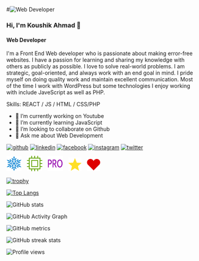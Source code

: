 #![Web Developer]()

### Hi, I'm Koushik Ahmad 👋 
#### Web Developer

I'm a Front End Web developer who is passionate about making error-free websites. I have a passion for learning and sharing my knowledge with others as publicly as possible. I love to solve real-world problems. I am strategic, goal-oriented, and always work with an end goal in mind. I pride myself on doing quality work and maintain excellent communication. Most of the time I work with WordPress but some technologies I enjoy working with include JaveScript as well as PHP.



Skills: REACT / JS / HTML / CSS/PHP

- 🔭 I’m currently working on Youtube 
- 🌱 I’m currently learning JavaScript 
- 👯 I’m looking to collaborate on Github 
- 💬 Ask me about Web Development 


[<img src='https://cdn.jsdelivr.net/npm/simple-icons@3.0.1/icons/github.svg' alt='github' height='40'>](https://github.com/koushikahmad)  [<img src='https://cdn.jsdelivr.net/npm/simple-icons@3.0.1/icons/linkedin.svg' alt='linkedin' height='40'>](https://www.linkedin.com/in/koushikalways/)  [<img src='https://cdn.jsdelivr.net/npm/simple-icons@3.0.1/icons/facebook.svg' alt='facebook' height='40'>](https://www.facebook.com/kaushikalways)  [<img src='https://cdn.jsdelivr.net/npm/simple-icons@3.0.1/icons/instagram.svg' alt='instagram' height='40'>](https://www.instagram.com/koushik_always/)  [<img src='https://cdn.jsdelivr.net/npm/simple-icons@3.0.1/icons/twitter.svg' alt='twitter' height='40'>](https://twitter.com/koushikalways)  

<a href='https://archiveprogram.github.com/'><img src='https://raw.githubusercontent.com/acervenky/animated-github-badges/master/assets/acbadge.gif' width='40' height='40'></a> <a href='https://docs.github.com/en/developers'><img src='https://raw.githubusercontent.com/acervenky/animated-github-badges/master/assets/devbadge.gif' width='40' height='40'></a> <a href='https://github.com/pricing'><img src='https://raw.githubusercontent.com/acervenky/animated-github-badges/master/assets/pro.gif' width='40' height='40'></a> <a href='https://stars.github.com/'><img src='https://raw.githubusercontent.com/acervenky/animated-github-badges/master/assets/starbadge.gif' width='35' height='35'></a> <a href='https://docs.github.com/en/github/supporting-the-open-source-community-with-github-sponsors'><img src='https://raw.githubusercontent.com/acervenky/animated-github-badges/master/assets/sponsorbadge.gif' width='35' height='35'></a> 

[![trophy](https://github-profile-trophy.vercel.app/?username=koushikahmad)](https://github.com/ryo-ma/github-profile-trophy)

[![Top Langs](https://github-readme-stats.vercel.app/api/top-langs/?username=koushikahmad)](https://github.com/anuraghazra/github-readme-stats)

![GitHub stats](https://github-readme-stats.vercel.app/api?username=koushikahmad&show_icons=true&count_private=true)  

![GitHub Activity Graph](https://activity-graph.herokuapp.com/graph?username=koushikahmad)  

![GitHub metrics](https://metrics.lecoq.io/koushikahmad)  

![GitHub streak stats](https://github-readme-streak-stats.herokuapp.com/?user=koushikahmad)  

![Profile views](https://gpvc.arturio.dev/koushikahmad)  
